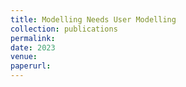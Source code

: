 ```yaml
---
title: Modelling Needs User Modelling
collection: publications
permalink: 
date: 2023
venue: 
paperurl: 
---
```


